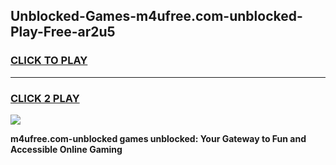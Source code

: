 
## Unblocked-Games-m4ufree.com-unblocked-Play-Free-ar2u5
<h3>
<a href="https://premium76.site?title=m4ufree.com-unblocked&ref=18A1">CLICK TO PLAY</a></h3>
<hr>

<h3>
<a href="https://premium76.site?title=m4ufree.com-unblocked&ref=18A1">CLICK 2 PLAY</a>
  
</h3>

<a href="https://premium76.site?title=m4ufree.com-unblocked&ref=18A1"><img src="https://clearcache.store/games.png"></a>


**m4ufree.com-unblocked games unblocked: Your Gateway to Fun and Accessible Online Gaming**

